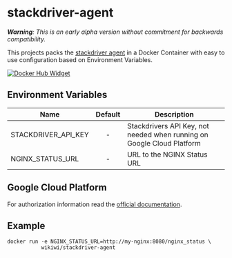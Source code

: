 # stackdriver-agent
*__Warning__: This is an early alpha version without commitment for backwards compatibility.*

This projects packs the [stackdriver agent](https://cloud.google.com/monitoring/agent/install-agent) in a Docker Container with easy to use configuration based on Environment Variables.

[![Docker Hub Widget]][Docker Hub]

[Docker Hub]: https://hub.docker.com/r/wikiwi/stackdriver-agent
[Docker Hub Widget]: https://img.shields.io/docker/pulls/wikiwi/stackdriver-agent.svg

## Environment Variables
| Name                   | Default                  | Description                                                            |
| ---------------------- |:------------------------:| ---------------------------------------------------------------------- |
| STACKDRIVER_API_KEY    | -                        | Stackdrivers API Key, not needed when running on Google Cloud Platform |
| NGINX_STATUS_URL       | -                        | URL to the NGINX Status URL                                            |

## Google Cloud Platform
For authorization information read the [official documentation](https://cloud.google.com/monitoring/agent/install-agent).

## Example

    docker run -e NGINX_STATUS_URL=http://my-nginx:8080/nginx_status \
               wikiwi/stackdriver-agent

